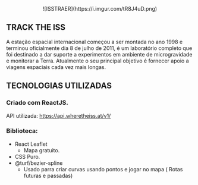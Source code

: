 
<center>![ISSTRAER](https://i.imgur.com/tR8J4uD.png)</center>

## TRACK THE ISS

A estação espacial internacional começou a ser montada no ano 1998 e terminou oficialmente dia 8 de julho de 2011, é um laboratório completo que foi destinado a dar suporte a experimentos em ambiente de microgravidade e monitorar a Terra. Atualmente o seu principal objetivo é fornecer apoio a viagens espaciais cada vez mais longas.

## TECNOLOGIAS UTILIZADAS

### Criado com ReactJS.
API utilizada: https://api.wheretheiss.at/v1/

### Biblioteca:
  - React Leaflet
    - Mapa gratuito.
  - CSS Puro.
  - @turf/bezier-spline 
    - Usado parra criar curvas usando pontos e jogar no mapa ( Rotas futuras e passadas)
    
 

